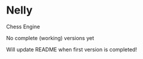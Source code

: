 # Nelly
Chess Engine

No complete (working) versions yet

Will update README when first version is completed!
